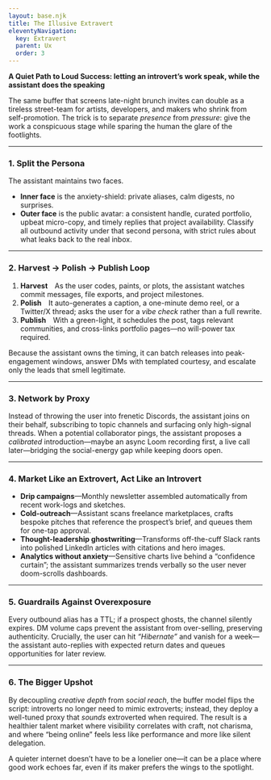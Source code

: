 ```yaml
---
layout: base.njk
title: The Illusive Extravert
eleventyNavigation:
  key: Extravert
  parent: Ux
  order: 3
---
```


**A Quiet Path to Loud Success: letting an introvert’s work speak, while the assistant does the speaking**

The same buffer that screens late-night brunch invites can double as a tireless street-team for artists, developers, and makers who shrink from self-promotion. The trick is to separate *presence* from *pressure*: give the work a conspicuous stage while sparing the human the glare of the footlights.

---

### 1. Split the Persona

The assistant maintains two faces.

* **Inner face** is the anxiety-shield: private aliases, calm digests, no surprises.
* **Outer face** is the public avatar: a consistent handle, curated portfolio, upbeat micro-copy, and timely replies that project availability. Classify all outbound activity under that second persona, with strict rules about what leaks back to the real inbox.

---

### 2. Harvest → Polish → Publish Loop

1. **Harvest** As the user codes, paints, or plots, the assistant watches commit messages, file exports, and project milestones.
2. **Polish** It auto-generates a caption, a one-minute demo reel, or a Twitter/X thread; asks the user for a *vibe check* rather than a full rewrite.
3. **Publish** With a green-light, it schedules the post, tags relevant communities, and cross-links portfolio pages—no will-power tax required.

Because the assistant owns the timing, it can batch releases into peak-engagement windows, answer DMs with templated courtesy, and escalate only the leads that smell legitimate.

---

### 3. Network by Proxy

Instead of throwing the user into frenetic Discords, the assistant joins on their behalf, subscribing to topic channels and surfacing only high-signal threads. When a potential collaborator pings, the assistant proposes a *calibrated* introduction—maybe an async Loom recording first, a live call later—bridging the social-energy gap while keeping doors open.

---

### 4. Market Like an Extrovert, Act Like an Introvert

* **Drip campaigns**—Monthly newsletter assembled automatically from recent work-logs and sketches.
* **Cold-outreach**—Assistant scans freelance marketplaces, crafts bespoke pitches that reference the prospect’s brief, and queues them for one-tap approval.
* **Thought-leadership ghostwriting**—Transforms off-the-cuff Slack rants into polished LinkedIn articles with citations and hero images.
* **Analytics without anxiety**—Sensitive charts live behind a “confidence curtain”; the assistant summarizes trends verbally so the user never doom-scrolls dashboards.

---

### 5. Guardrails Against Overexposure

Every outbound alias has a TTL; if a prospect ghosts, the channel silently expires. DM volume caps prevent the assistant from over-selling, preserving authenticity. Crucially, the user can hit *“Hibernate”* and vanish for a week—the assistant auto-replies with expected return dates and queues opportunities for later review.

---

### 6. The Bigger Upshot

By decoupling *creative depth* from *social reach*, the buffer model flips the script: introverts no longer need to mimic extroverts; instead, they deploy a well-tuned proxy that *sounds* extroverted when required. The result is a healthier talent market where visibility correlates with craft, not charisma, and where “being online” feels less like performance and more like silent delegation.

A quieter internet doesn’t have to be a lonelier one—it can be a place where good work echoes far, even if its maker prefers the wings to the spotlight.

